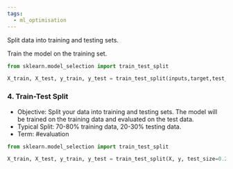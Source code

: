 ```yaml
---
tags:
  - ml_optimisation
---
```


Split data into training and testing sets.

Train the model on the training set.

```python
from sklearn.model_selection import train_test_split

X_train, X_test, y_train, y_test = train_test_split(inputs,target,test_size=0.3)
```

### 4. Train-Test Split
   - Objective: Split your data into training and testing sets. The model will be trained on the training data and evaluated on the test data.
   - Typical Split: 70-80% training data, 20-30% testing data.
   - Term: #evaluation

   ```python
   from sklearn.model_selection import train_test_split
   
   X_train, X_test, y_train, y_test = train_test_split(X, y, test_size=0.2, random_state=42)